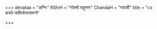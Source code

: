 +++
devataa = "अग्निः"
RShiH = "गोतमो राहूगणः"
ChandaH = "गायत्री"
title = "०३ कस्ते जामिर्जनानामग्ने"

+++

